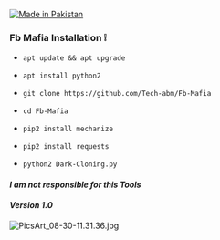 <p align="left">

<a href="#"><img title="Made in Pakistan" src="https://img.shields.io/badge/MADE%20IN-PAKISTAN-green?colorA=%23ff0000&colorB=%23017e40&style=for-the-badge"></a>


### Fb Mafia Installation ❕

- `apt update && apt upgrade `

- ` apt install python2 `

- `git clone https://github.com/Tech-abm/Fb-Mafia`

- `cd Fb-Mafia`

- `pip2 install mechanize`

- `pip2 install requests `

- `python2 Dark-Cloning.py`


#### _I am not responsible for this Tools_

#### _Version 1.0_
![PicsArt_08-30-11.31.36.jpg](https://user-images.githubusercontent.com/52023076/91666789-94390880-eab4-11ea-8b54-83a3a0d487f0.jpg)

























